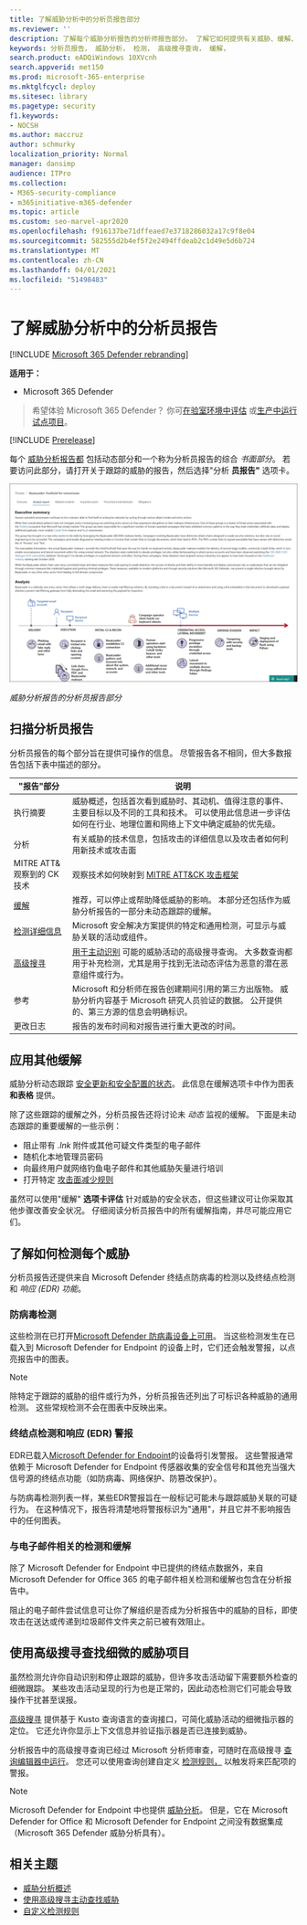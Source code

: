 ```yaml
---
title: 了解威胁分析中的分析员报告部分
ms.reviewer: ''
description: 了解每个威胁分析报告的分析师报告部分。 了解它如何提供有关威胁、缓解、检测、高级搜寻查询等的信息。
keywords: 分析员报告， 威胁分析， 检测， 高级搜寻查询， 缓解，
search.product: eADQiWindows 10XVcnh
search.appverid: met150
ms.prod: microsoft-365-enterprise
ms.mktglfcycl: deploy
ms.sitesec: library
ms.pagetype: security
f1.keywords:
- NOCSH
ms.author: maccruz
author: schmurky
localization_priority: Normal
manager: dansimp
audience: ITPro
ms.collection:
- M365-security-compliance
- m365initiative-m365-defender
ms.topic: article
ms.custom: seo-marvel-apr2020
ms.openlocfilehash: f916137be71dffeaed7e3718286032a17c9f8e04
ms.sourcegitcommit: 582555d2b4ef5f2e2494ffdeab2c1d49e5d6b724
ms.translationtype: MT
ms.contentlocale: zh-CN
ms.lasthandoff: 04/01/2021
ms.locfileid: "51498483"
---
```

# <a name="understand-the-analyst-report-in-threat-analytics"></a>了解威胁分析中的分析员报告

[!INCLUDE [Microsoft 365 Defender rebranding](../includes/microsoft-defender.md)]

**适用于：**
- Microsoft 365 Defender

> 希望体验 Microsoft 365 Defender？ 你可[在验室环境中评估](m365d-evaluation.md?ocid=cx-docs-MTPtriallab) 或[生产中运行试点项目](m365d-pilot.md?ocid=cx-evalpilot)。
>

[!INCLUDE [Prerelease](../includes/prerelease.md)]

每个 [威胁分析报告都](threat-analytics.md) 包括动态部分和一个称为分析员报告的综合 _书面部分_。 若要访问此部分，请打开关于跟踪的威胁的报告，然后选择"分析 **员报告"** 选项卡。

![威胁分析报告的分析员报告部分的图像](../../media/threat-analytics/ta_analystreport_mtp.png)

_威胁分析报告的分析员报告部分_

## <a name="scan-the-analyst-report"></a>扫描分析员报告 
分析员报告的每个部分旨在提供可操作的信息。 尽管报告各不相同，但大多数报告包括下表中描述的部分。

| "报告"部分 | 说明 |
|--|--|
| 执行摘要 | 威胁概述，包括首次看到威胁时、其动机、值得注意的事件、主要目标以及不同的工具和技术。 可以使用此信息进一步评估如何在行业、地理位置和网络上下文中确定威胁的优先级。 |
| 分析 | 有关威胁的技术信息，包括攻击的详细信息以及攻击者如何利用新技术或攻击面 | 
| MITRE ATT&观察到的 CK 技术 | 观察技术如何映射到 [MITRE ATT&CK 攻击框架](https://attack.mitre.org/) | 
| [缓解](#apply-additional-mitigations) | 推荐，可以停止或帮助降低威胁的影响。 本部分还包括作为威胁分析报告的一部分未动态跟踪的缓解。 |
| [检测详细信息](#understand-how-each-threat-can-be-detected) | Microsoft 安全解决方案提供的特定和通用检测，可显示与威胁关联的活动或组件。 | 
| [高级搜寻](#find-subtle-threat-artifacts-using-advanced-hunting) | [用于主动识别](advanced-hunting-overview.md) 可能的威胁活动的高级搜寻查询。 大多数查询都用于补充检测，尤其是用于找到无法动态评估为恶意的潜在恶意组件或行为。 | 
| 参考 | Microsoft 和分析师在报告创建期间引用的第三方出版物。 威胁分析内容基于 Microsoft 研究人员验证的数据。 公开提供的、第三方源的信息会明确标识。 | 
| 更改日志 | 报告的发布时间和对报告进行重大更改的时间。 |

## <a name="apply-additional-mitigations"></a>应用其他缓解
威胁分析动态跟踪 [安全更新和安全配置的状态](threat-analytics.md#mitigations-review-list-of-mitigations-and-the-status-of-your-devices)。 此信息在缓解选项卡中作为图表 **和表格** 提供。

除了这些跟踪的缓解之外，分析员报告还将讨论未 _动态_ 监视的缓解。 下面是未动态跟踪的重要缓解的一些示例：

- 阻止带有 _.lnk_ 附件或其他可疑文件类型的电子邮件
- 随机化本地管理员密码
- 向最终用户就网络钓鱼电子邮件和其他威胁矢量进行培训
- 打开特定 [攻击面减少规则](/windows/security/threat-protection/microsoft-defender-atp/attack-surface-reduction)

虽然可以使用"缓解" **选项卡评估** 针对威胁的安全状态，但这些建议可让你采取其他步骤改善安全状况。 仔细阅读分析员报告中的所有缓解指南，并尽可能应用它们。

## <a name="understand-how-each-threat-can-be-detected"></a>了解如何检测每个威胁
分析员报告还提供来自 Microsoft Defender 终结点防病毒的检测以及终结点检测和 _响应 (EDR) 功能_。

### <a name="antivirus-detections"></a>防病毒检测
这些检测在已打开[Microsoft Defender 防病毒设备上可用](/windows/security/threat-protection/microsoft-defender-antivirus/microsoft-defender-antivirus-in-windows-10)。 当这些检测发生在已载入到 Microsoft Defender for Endpoint 的设备上时，它们还会触发警报，以点亮报告中的图表。

>[!NOTE]
>除特定于跟踪的威胁的组件或行为外，分析员报告还列出了可标识各种威胁的通用检测。 这些常规检测不会在图表中反映出来。

### <a name="endpoint-detection-and-response-edr-alerts"></a>终结点检测和响应 (EDR) 警报
EDR已载入[Microsoft Defender for Endpoint](/windows/security/threat-protection/microsoft-defender-atp/onboard-configure)的设备将引发警报。 这些警报通常依赖于 Microsoft Defender for Endpoint 传感器收集的安全信号和其他充当强大信号源的终结点功能（如防病毒、网络保护、防篡改保护）。

与防病毒检测列表一样，某些EDR警报旨在一般标记可能未与跟踪威胁关联的可疑行为。 在这种情况下，报告将清楚地将警报标识为"通用"，并且它并不影响报告中的任何图表。

### <a name="email-related-detections-and-mitigations"></a>与电子邮件相关的检测和缓解
除了 Microsoft Defender for Endpoint 中已提供的终结点数据外，来自 Microsoft Defender for Office 365 的电子邮件相关检测和缓解也包含在分析报告中。 

阻止的电子邮件尝试信息可让你了解组织是否成为分析报告中的威胁的目标，即使攻击在送达或传递到垃圾邮件文件夹之前已被有效阻止。

## <a name="find-subtle-threat-artifacts-using-advanced-hunting"></a>使用高级搜寻查找细微的威胁项目
虽然检测允许你自动识别和停止跟踪的威胁，但许多攻击活动留下需要额外检查的细微跟踪。 某些攻击活动呈现的行为也是正常的，因此动态检测它们可能会导致操作干扰甚至误报。

[高级搜寻](advanced-hunting-overview.md) 提供基于 Kusto 查询语言的查询接口，可简化威胁活动的细微指示器的定位。 它还允许你显示上下文信息并验证指示器是否已连接到威胁。

分析报告中的高级搜寻查询已经过 Microsoft 分析师审查，可随时在高级搜寻 [查询编辑器中运行](https://security.microsoft.com/advanced-hunting)。 您还可以使用查询创建自定义 [检测规则，](custom-detection-rules.md) 以触发将来匹配项的警报。


>[!NOTE]
> Microsoft Defender for Endpoint 中也提供 [威胁分析](/windows/security/threat-protection/microsoft-defender-atp/threat-analytics)。 但是，它在 Microsoft Defender for Office 和 Microsoft Defender for Endpoint 之间没有数据集成（Microsoft 365 Defender 威胁分析具有）。


## <a name="related-topics"></a>相关主题
- [威胁分析概述](threat-analytics.md)
- [使用高级搜寻主动查找威胁](advanced-hunting-overview.md) 
- [自定义检测规则](custom-detection-rules.md)
